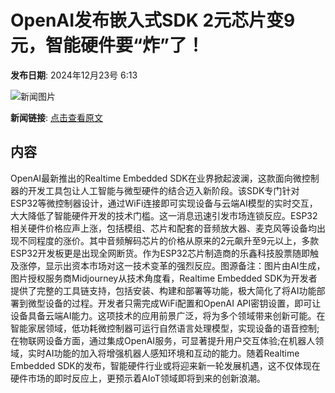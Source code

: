 # OpenAI发布嵌入式SDK 2元芯片变9元，智能硬件要“炸”了！

**发布日期**: 2024年12月23号 6:13

![新闻图片](https://pic.chinaz.com/picmap/202304231132173466_7.jpg)

**新闻链接**: [点击查看原文](https://www.aibase.com/zh/news/14182)

## 内容

OpenAI最新推出的Realtime Embedded SDK在业界掀起波澜，这款面向微控制器的开发工具包让人工智能与微型硬件的结合迈入新阶段。该SDK专门针对ESP32等微控制器设计，通过WiFi连接即可实现设备与云端AI模型的实时交互，大大降低了智能硬件开发的技术门槛。这一消息迅速引发市场连锁反应。ESP32相关硬件价格应声上涨，包括模组、芯片和配套的音频放大器、麦克风等设备均出现不同程度的涨价。其中音频解码芯片的价格从原来的2元飙升至9元以上，多款ESP32开发板更是出现全网断货。作为ESP32芯片制造商的乐鑫科技股票随即触及涨停，显示出资本市场对这一技术变革的强烈反应。图源备注：图片由AI生成，图片授权服务商Midjourney从技术角度看，Realtime Embedded SDK为开发者提供了完整的工具链支持，包括安装、构建和部署等功能，极大简化了将AI功能部署到微型设备的过程。开发者只需完成WiFi配置和OpenAI API密钥设置，即可让设备具备云端AI能力。这项技术的应用前景广泛，将为多个领域带来创新可能。在智能家居领域，低功耗微控制器可运行自然语言处理模型，实现设备的语音控制;在物联网设备方面，通过集成OpenAI服务，可显著提升用户交互体验;在机器人领域，实时AI功能的加入将增强机器人感知环境和互动的能力。随着Realtime Embedded SDK的发布，智能硬件行业或将迎来新一轮发展机遇，这不仅体现在硬件市场的即时反应上，更预示着AIoT领域即将到来的创新浪潮。
